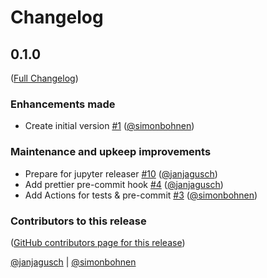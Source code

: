 # Changelog

<!-- <START NEW CHANGELOG ENTRY> -->

## 0.1.0

([Full Changelog](https://github.com/mamba-org/quetz-client/compare/10bc0eacd33abde944568aca82b6681b40041a78...496c6b4bcdf7af06107ca894ffee576236bf8cb3))

### Enhancements made

- Create initial version [#1](https://github.com/mamba-org/quetz-client/pull/1) ([@simonbohnen](https://github.com/simonbohnen))

### Maintenance and upkeep improvements

- Prepare for jupyter releaser [#10](https://github.com/mamba-org/quetz-client/pull/10) ([@janjagusch](https://github.com/janjagusch))
- Add prettier pre-commit hook [#4](https://github.com/mamba-org/quetz-client/pull/4) ([@janjagusch](https://github.com/janjagusch))
- Add Actions for tests & pre-commit [#3](https://github.com/mamba-org/quetz-client/pull/3) ([@simonbohnen](https://github.com/simonbohnen))

### Contributors to this release

([GitHub contributors page for this release](https://github.com/mamba-org/quetz-client/graphs/contributors?from=2023-02-02&to=2023-02-17&type=c))

[@janjagusch](https://github.com/search?q=repo%3Amamba-org%2Fquetz-client+involves%3Ajanjagusch+updated%3A2023-02-02..2023-02-17&type=Issues) | [@simonbohnen](https://github.com/search?q=repo%3Amamba-org%2Fquetz-client+involves%3Asimonbohnen+updated%3A2023-02-02..2023-02-17&type=Issues)

<!-- <END NEW CHANGELOG ENTRY> -->
